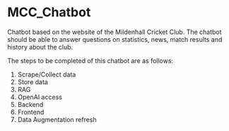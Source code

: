 # MCC_Chatbot

Chatbot based on the website of the Mildenhall Cricket Club. The chatbot should be able to answer questions on statistics, news, match results and history about the club.

The steps to be completed of this chatbot are as follows:


1. Scrape/Collect data
2. Store data
3. RAG
4. OpenAI access
5. Backend
6. Frontend
7. Data Augmentation refresh
